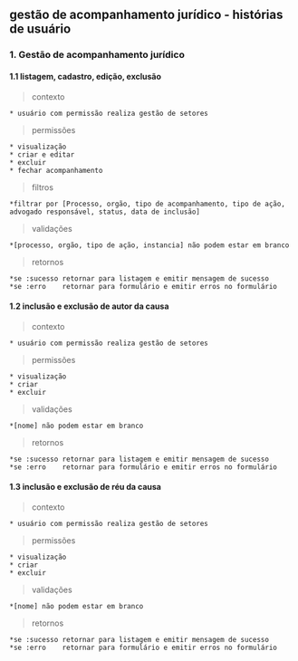 ## gestão de acompanhamento jurídico - histórias de usuário

### 1. Gestão de acompanhamento jurídico
#### 1.1 listagem, cadastro, edição, exclusão
> contexto

    * usuário com permissão realiza gestão de setores

> permissões

    * visualização
    * criar e editar
    * excluir
    * fechar acompanhamento

> filtros

    *filtrar por [Processo, orgão, tipo de acompanhamento, tipo de ação, advogado responsável, status, data de inclusão]

> validações

    *[processo, orgão, tipo de ação, instancia] não podem estar em branco

> retornos

    *se :sucesso retornar para listagem e emitir mensagem de sucesso
    *se :erro    retornar para formulário e emitir erros no formulário

#### 1.2 inclusão e exclusão de autor da causa
> contexto

    * usuário com permissão realiza gestão de setores

> permissões

    * visualização
    * criar
    * excluir    

> validações

    *[nome] não podem estar em branco

> retornos

    *se :sucesso retornar para listagem e emitir mensagem de sucesso
    *se :erro    retornar para formulário e emitir erros no formulário

#### 1.3 inclusão e exclusão de réu da causa
> contexto

    * usuário com permissão realiza gestão de setores

> permissões

    * visualização
    * criar
    * excluir    

> validações

    *[nome] não podem estar em branco

> retornos

    *se :sucesso retornar para listagem e emitir mensagem de sucesso
    *se :erro    retornar para formulário e emitir erros no formulário
